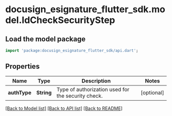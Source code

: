 # docusign_esignature_flutter_sdk.model.IdCheckSecurityStep

## Load the model package
```dart
import 'package:docusign_esignature_flutter_sdk/api.dart';
```

## Properties
Name | Type | Description | Notes
------------ | ------------- | ------------- | -------------
**authType** | **String** | Type of authorization used for the security check. | [optional] 

[[Back to Model list]](../README.md#documentation-for-models) [[Back to API list]](../README.md#documentation-for-api-endpoints) [[Back to README]](../README.md)



